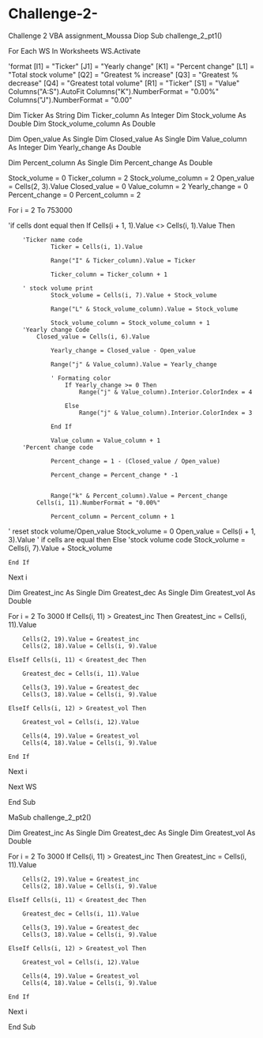 # Challenge-2-
Challenge 2 VBA assignment_Moussa Diop
Sub challenge_2_pt1()

For Each WS In Worksheets
    WS.Activate

'format
 [I1] = "Ticker"
 [J1] = "Yearly change"
 [K1] = "Percent change"
 [L1] = "Total stock volume"
 [Q2] = "Greatest % increase"
 [Q3] = "Greatest % decrease"
 [Q4] = "Greatest total volume"
 [R1] = "Ticker"
 [S1] = "Value"
Columns("A:S").AutoFit
Columns("K").NumberFormat = "0.00%"
Columns("J").NumberFormat = "0.00"

Dim Ticker As String
Dim Ticker_column As Integer
Dim Stock_volume As Double
Dim Stock_volume_column As Double

Dim Open_value As Single
Dim Closed_value As Single
Dim Value_column As Integer
Dim Yearly_change As Double

Dim Percent_column As Single
Dim Percent_change As Double


Stock_volume = 0
Ticker_column = 2
Stock_volume_column = 2
Open_value = Cells(2, 3).Value
Closed_value = 0
Value_column = 2
Yearly_change = 0
Percent_change = 0
Percent_column = 2


For i = 2 To 753000


'if cells dont equal then
    If Cells(i + 1, 1).Value <> Cells(i, 1).Value Then
                 
                
        'Ticker name code
                Ticker = Cells(i, 1).Value
        
                Range("I" & Ticker_column).Value = Ticker
        
                Ticker_column = Ticker_column + 1
            
        ' stock volume print
                Stock_volume = Cells(i, 7).Value + Stock_volume
                
                Range("L" & Stock_volume_column).Value = Stock_volume
            
                Stock_volume_column = Stock_volume_column + 1
        'Yearly change Code
            Closed_value = Cells(i, 6).Value
        
                Yearly_change = Closed_value - Open_value
                
                Range("j" & Value_column).Value = Yearly_change
                
                ' Formating color
                    If Yearly_change >= 0 Then
                        Range("j" & Value_column).Interior.ColorIndex = 4
             
                    Else
                        Range("j" & Value_column).Interior.ColorIndex = 3
                        
                End If
                        
                Value_column = Value_column + 1
        'Percent change code
        
                Percent_change = 1 - (Closed_value / Open_value)
                
                Percent_change = Percent_change * -1
                
                
                Range("k" & Percent_column).Value = Percent_change
            Cells(i, 11).NumberFormat = "0.00%"
                
                Percent_column = Percent_column + 1
                
                
                
' reset stock volume/Open_value
        Stock_volume = 0
        Open_value = Cells(i + 1, 3).Value
' if cells are equal then
    Else
    'stock volume code
          Stock_volume = Cells(i, 7).Value + Stock_volume
            
    
    End If

Next i
        

Dim Greatest_inc As Single
Dim Greatest_dec As Single
Dim Greatest_vol As Double


For i = 2 To 3000
     If Cells(i, 11) > Greatest_inc Then
        Greatest_inc = Cells(i, 11).Value
        
        Cells(2, 19).Value = Greatest_inc
        Cells(2, 18).Value = Cells(i, 9).Value
        
    ElseIf Cells(i, 11) < Greatest_dec Then
    
        Greatest_dec = Cells(i, 11).Value
        
        Cells(3, 19).Value = Greatest_dec
        Cells(3, 18).Value = Cells(i, 9).Value
        
    ElseIf Cells(i, 12) > Greatest_vol Then
    
        Greatest_vol = Cells(i, 12).Value
        
        Cells(4, 19).Value = Greatest_vol
        Cells(4, 18).Value = Cells(i, 9).Value
        
    End If

Next i
            
            
            
Next WS
            
            
End Sub


MaSub challenge_2_pt2()


Dim Greatest_inc As Single
Dim Greatest_dec As Single
Dim Greatest_vol As Double


For i = 2 To 3000
     If Cells(i, 11) > Greatest_inc Then
        Greatest_inc = Cells(i, 11).Value
        
        Cells(2, 19).Value = Greatest_inc
        Cells(2, 18).Value = Cells(i, 9).Value
        
    ElseIf Cells(i, 11) < Greatest_dec Then
    
        Greatest_dec = Cells(i, 11).Value
        
        Cells(3, 19).Value = Greatest_dec
        Cells(3, 18).Value = Cells(i, 9).Value
        
    ElseIf Cells(i, 12) > Greatest_vol Then
    
        Greatest_vol = Cells(i, 12).Value
        
        Cells(4, 19).Value = Greatest_vol
        Cells(4, 18).Value = Cells(i, 9).Value
        
    End If

Next i
            
            
            

End Sub 
























